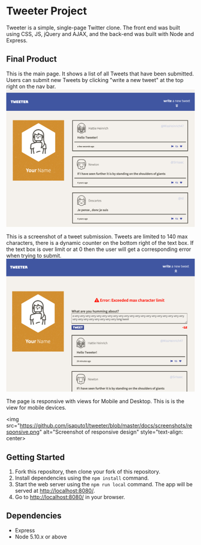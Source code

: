 # Tweeter Project

Tweeter is a simple, single-page Twitter clone. The front end was built using CSS, JS, jQuery and AJAX, and the back-end was built with Node and Express.

## Final Product

This is the main page. It shows a list of all Tweets that have been submitted. Users can submit new Tweets by clicking "write a new tweet" at the top right on the nav bar.
!["Screenshot of main page"](https://github.com/jsaputo1/tweeter/blob/master/docs/screenshots/main-page.png)

This is a screenshot of a tweet submission. Tweets are limited to 140 max characters, there is a dynamic counter on the bottom right of the text box. If the text box is over limit or at 0 then the user will get a corresponding error when trying to submit.
!["Screenshot of submit tweet"](https://github.com/jsaputo1/tweeter/blob/master/docs/screenshots/submit-tweet.png)

The page is responsive with views for Mobile and Desktop. This is is the view for mobile devices.

<img src="https://github.com/jsaputo1/tweeter/blob/master/docs/screenshots/responsive.png" alt="Screenshot of responsive design" style="text-align: center>

## Getting Started

1. Fork this repository, then clone your fork of this repository.
2. Install dependencies using the `npm install` command.
3. Start the web server using the `npm run local` command. The app will be served at <http://localhost:8080/>.
4. Go to <http://localhost:8080/> in your browser.

## Dependencies

- Express
- Node 5.10.x or above

